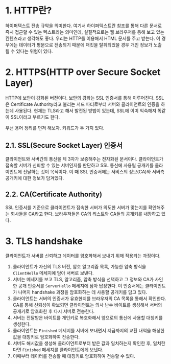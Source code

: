 # 1. HTTP란?

하이퍼텍스트 전송 규악을 의미한다. 여기서 하이퍼텍스트란 참조를 통해 다른 문서로 즉시 접근할 수 있는 텍스트라는 의미인데, 실질적으로는 웹 브라우저를 통해 보고 있는 컨텐츠라고 생각해도 좋다. 우리는 HTTP를 이용해서 HTML 문서를 주고 받는다. 이 경우에는 데이터가 평문으로 전송되기 때문에 패킷을 탈취되었을 경우 개인 정보가 노출 될 수 있다는 위험이 있다.

# 2. HTTPS(HTTP over Secure Socket Layer)

HTTP에 보안이 강화된 버전이다. 보안의 강화는 SSL 인증서를 통해 이루어진다. SSL은 Certificate Authority라고 불리는 서드 파티로부터 서버와 클라이언트의 인증을 하는데 사용된다. 현재는 TLS라고 해서 발전된 방법이 있는데, SSL에 이미 익숙해져 똑같이 SSL이라고 부르기도 한다.

우선 용어 정리를 먼저 해보자. 키워드가 두 가지 있다.

## 2.1. SSL(Secure Socket Layer) 인증서

클라이언트와 서버간의 통신을 제 3자가 보증해주는 전자화된 문서이다. 클라이언트가 접속할 서버가 신뢰할 수 있는 서버인지를 판단하고 SSL 통신에 사용될 공개키를 클라이언트에 전달하는 것이 목적이다. 이 때 SSL 인증서에는 서비스의 정보(CA)와 서버측 공개키에 대한 정보가 담겨있다.

## 2.2. CA(Certificate Authority)

SSL 인증서를 기준으로 클라이언트가 접속한 서버가 의도한 서버가 맞는지를 확인해주는 회사들을 CA라고 한다. 브라우저들은 CA의 리스트와 CA들의 공개키를 내장하고 있다.

# 3. TLS handshake

클라이언트가 서버를 신뢰하고 데이터를 암호화해서 보내기 위해 적용되는 과정이다.

1. 클라이언트가 자신의 TLS 버전, 암호 알고리즘 목록, 가능한 압축 방식을 `ClientHello` 메세지에 담아 서버로 보낸다.
2. 서버는 메세지를 보고 TLS, 알고리즘, 압축 방식을 선택하고 그 정보와 CA가 사인한 공개 인증서를 `ServerHello` 메세지에 담아 답장한다. 이 인증서에는 클라이언트가 나머지 handshake 과정을 암호화하는 데 사용할 공개키를 담고 있다.
3. 클라이언트는 서버의 인증서가 유효한지를 브라우저의 CA 목록을 통해서 확인한다. CA를 통해 신뢰성이 확보되면 클라이언트는 의사 난수 바이트를 생성해서 서버의 공개키로 암호화한 후 다시 서버로 전송한다.
4. 서버는 전달받은 바이트를 개인키로 복호화해서 앞으로의 통신에 사용할 대칭키를 생성한다.
5. 클라이언트는 `Finished` 메세지를 서버에 보내면서 지금까지의 교환 내역을 해싱한 값을 대칭키로 암호화하여 전송한다.
6. 서버도 해시값을 생성해 클라이언트로부터 받은 값과 일치하는지 확인한 후, 일치한다면 `Finished` 메세지를 클라이언트에게 보낸다.
7. 이때부터 데이터를 전송할 때 대칭키로 암호화하여 전송할 수 있다.

